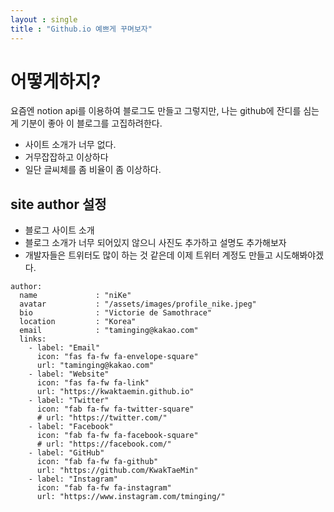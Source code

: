 ```yaml
---
layout : single
title : "Github.io 예쁘게 꾸며보자"
---
```


# 어떻게하지?

요즘엔 notion api를 이용하여 블로그도 만들고 그렇지만, 나는 github에 잔디를 심는게 기분이 좋아 이 블로그를 고집하려한다.

- 사이트 소개가 너무 없다.
- 거무잡잡하고 이상하다 
- 일단 글씨체를 좀 비율이 좀 이상하다.

## site author 설정
- 블로그 사이트 소개
- 블로그 소개가 너무 되어있지 않으니 사진도 추가하고 설명도 추가해보자
- 개발자들은 트위터도 많이 하는 것 같은데 이제 트위터 계정도 만들고 시도해봐야겠다.
~~~
author:
  name             : "niKe"
  avatar           : "/assets/images/profile_nike.jpeg"
  bio              : "Victorie de Samothrace"
  location         : "Korea"
  email            : "taminging@kakao.com"
  links:
    - label: "Email"
      icon: "fas fa-fw fa-envelope-square"
      url: "taminging@kakao.com"
    - label: "Website"
      icon: "fas fa-fw fa-link"
      url: "https://kwaktaemin.github.io"
    - label: "Twitter"
      icon: "fab fa-fw fa-twitter-square"
      # url: "https://twitter.com/"
    - label: "Facebook"
      icon: "fab fa-fw fa-facebook-square"
      # url: "https://facebook.com/"
    - label: "GitHub"
      icon: "fab fa-fw fa-github"
      url: "https://github.com/KwakTaeMin"
    - label: "Instagram"
      icon: "fab fa-fw fa-instagram"
      url: "https://www.instagram.com/tminging/"
~~~